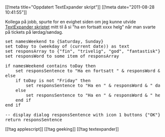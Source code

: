 [[!meta  title="Oppdatert TextExpander skript"]]
[[!meta  date="2011-08-28 10:41:55"]]
<p>Kollega på jobb, spurte for en evighet siden om jeg kunne utvide <a href="http://pjatt.net/2011/02/22/applescript-i-textexpander/">TextExpander skriptet</a> mitt til å si "ha en fortsatt xxxx helg" når man svarte på tickets på lørdag/søndag.</p>

<pre lang="applescript">
set namesWeekend to {Saturday, Sunday}
set toDay to (weekday of (current date)) as text
set responsArray to {"fin", "trivelig", "god", "fantastisk"}
set responsWord to some item of responsArray

if namesWeekend contains toDay then
	set responsSentence to "Ha en fortsatt " & responsWord & " helg" as text
else
	if toDay is not "Friday" then
		set responsSentence to "Ha en " & responsWord & " dag" as text
	else
		set responsSentence to "Ha en " & responsWord & " helg" as text
	end if
end if

-- display dialog responsSentence with icon 1 buttons {"OK"} default button 1
return responsSentence
</pre>


[[!tag  applescript]]
[[!tag  geeking]]
[[!tag  textexpander]]